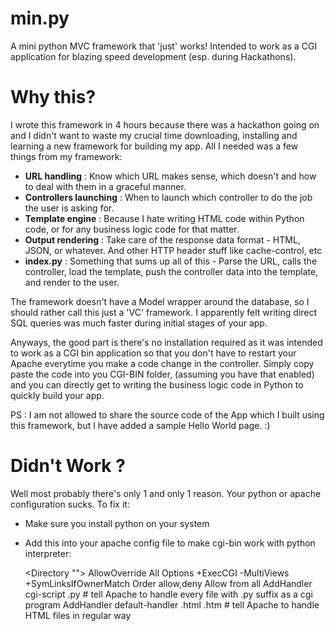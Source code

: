 min.py
======

A mini python MVC framework that 'just' works! Intended to work as a CGI application for blazing speed development (esp. during Hackathons).

Why this?
========
I wrote this framework in 4 hours because there was a hackathon going on and I didn't want to waste my crucial time downloading, installing and learning a new framework for building my app. All I needed was a few things from my framework:

* **URL handling** : Know which URL makes sense, which doesn't and how to deal with them in a graceful manner.
* **Controllers launching** : When to launch which controller to do the job the user is asking for.
* **Template engine** : Because I hate writing HTML code within Python code, or for any business logic code for that matter.
* **Output rendering** : Take care of the response data format - HTML, JSON, or whatever. And other HTTP header stuff like cache-control, etc
* **index.py** : Something that sums up all of this - Parse the URL, calls the controller, load the template, push the controller data into the template, and render to the user.

The framework doesn't have a Model wrapper around the database, so I should rather call this just a 'VC' framework. I apparently felt writing direct SQL queries was much faster during initial stages of your app.

Anyways, the good part is there's no installation required as it was intended to work as a CGI bin application so that you don't have to restart your Apache everytime you make a code change in the controller. Simply copy paste the code into you CGI-BIN folder, (assuming you have that enabled) and you can directly get to writing the business logic code in Python to quickly build your app.

PS : I am not allowed to share the source code of the App which I built using this framework, but I have added a sample Hello World page. :)

Didn't Work ?
=============

Well most probably there's only 1 and only 1 reason. Your python or apache configuration sucks.
To fix it:
* Make sure you install python on your system
* Add this into your apache config file to make cgi-bin work with python interpreter:

    <Directory "<Path to your code folder>">
         AllowOverride All
         Options +ExecCGI -MultiViews +SymLinksIfOwnerMatch
         Order allow,deny
         Allow from all
         AddHandler cgi-script .py # tell Apache to handle every file with .py suffix as a cgi program
         AddHandler default-handler .html .htm  # tell Apache to handle HTML files in regular way
    </Directory> 

